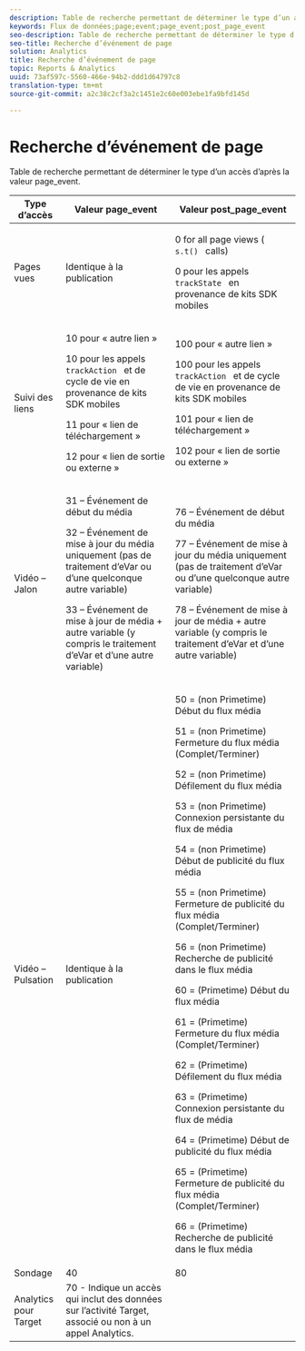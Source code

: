 ```yaml
---
description: Table de recherche permettant de déterminer le type d’un accès d’après la valeur page_event.
keywords: Flux de données;page;event;page_event;post_page_event
seo-description: Table de recherche permettant de déterminer le type d’un accès d’après la valeur page_event.
seo-title: Recherche d’événement de page
solution: Analytics
title: Recherche d’événement de page
topic: Reports & Analytics
uuid: 73af597c-5560-466e-94b2-ddd1d64797c8
translation-type: tm+mt
source-git-commit: a2c38c2cf3a2c1451e2c60e003ebe1fa9bfd145d

---
```



# Recherche d’événement de page

Table de recherche permettant de déterminer le type d’un accès d’après la valeur page_event.

<table id="table_33AF375E0B41474696D7A4A92C652A5F"> 
 <thead> 
  <tr> 
   <th colname="col1" class="entry"> Type d’accès </th> 
   <th colname="col02" class="entry"> Valeur page_event </th> 
   <th colname="col2" class="entry"> Valeur post_page_event </th> 
  </tr> 
 </thead>
 <tbody> 
  <tr> 
   <td colname="col1"> Pages vues </td> 
   <td colname="col02"> Identique à la publication </td> 
   <td colname="col2"> <p>0 for all page views ( <code> s.t() </code> calls) </p> <p>0 pour les appels <code> trackState </code> en provenance de kits SDK mobiles </p> </td> 
  </tr> 
  <tr> 
   <td colname="col1"> Suivi des liens </td> 
   <td colname="col02"> <p>10 pour « autre lien » </p> <p>10 pour les appels <code> trackAction </code> et de cycle de vie en provenance de kits SDK mobiles </p> <p>11 pour « lien de téléchargement » </p> <p>12 pour « lien de sortie ou externe » </p> </td> 
   <td colname="col2"> <p>100 pour « autre lien » </p> <p>100 pour les appels <code> trackAction </code> et de cycle de vie en provenance de kits SDK mobiles </p> <p>101 pour « lien de téléchargement » </p> <p>102 pour « lien de sortie ou externe » </p> </td> 
  </tr> 
  <tr> 
   <td colname="col1"> Vidéo – Jalon </td> 
   <td colname="col02"> 
    <!--<p>30 - Legacy full media tracking event at the end of the video playback (no longer supported)</p>--> <p>31 – Événement de début du média </p> <p>32 – Événement de mise à jour du média uniquement (pas de traitement d’eVar ou d’une quelconque autre variable) </p> <p>33 – Événement de mise à jour de média + autre variable (y compris le traitement d’eVar et d’une autre variable) </p> </td> 
   <td colname="col2"> 
    <!--<p> 75 - Legacy full media tracking event at theend of the video playback (no longer supported)</p>--> <p> 76 – Événement de début du média </p> <p>77 – Événement de mise à jour du média uniquement (pas de traitement d’eVar ou d’une quelconque autre variable) </p> <p>78 – Événement de mise à jour de média + autre variable (y compris le traitement d’eVar et d’une autre variable) </p> </td> 
  </tr> 
  <tr> 
   <td colname="col1"> <p>Vidéo – Pulsation </p> </td> 
   <td colname="col02"> Identique à la publication </td> 
   <td colname="col2"> <p> 50 = (non Primetime) Début du flux média </p> <p> 51 = (non Primetime) Fermeture du flux média (Complet/Terminer) </p> <p> 52 = (non Primetime) Défilement du flux média </p> <p> 53 = (non Primetime) Connexion persistante du flux de média </p> <p> 54 = (non Primetime) Début de publicité du flux média </p> <p> 55 = (non Primetime) Fermeture de publicité du flux média (Complet/Terminer) </p> <p> 56 = (non Primetime) Recherche de publicité dans le flux média </p> <p> 60 = (Primetime) Début du flux média </p> <p> 61 = (Primetime) Fermeture du flux média (Complet/Terminer) </p> <p> 62 = (Primetime) Défilement du flux média </p> <p> 63 = (Primetime) Connexion persistante du flux de média </p> <p> 64 = (Primetime) Début de publicité du flux média </p> <p> 65 = (Primetime) Fermeture de publicité du flux média (Complet/Terminer) </p> <p> 66 = (Primetime) Recherche de publicité dans le flux média </p> </td> 
  </tr> 
  <tr> 
   <td colname="col1"> Sondage </td> 
   <td colname="col02"> 40 </td> 
   <td colname="col2"> 80 </td> 
  </tr> 
  <tr> 
   <td colname="col1"> Analytics pour Target </td> 
   <td colname="col02"> 70 - Indique un accès qui inclut des données sur l’activité Target, associé ou non à un appel Analytics. </td> 
   <td colname="col2"> </td> 
  </tr> 
 </tbody> 
</table>

